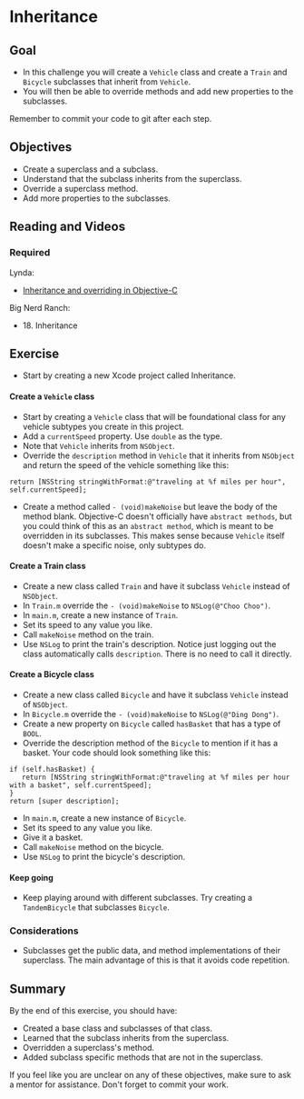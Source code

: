 # Inheritance

## Goal

* In this challenge you will create a `Vehicle` class and create a `Train` and `Bicycle` subclasses that inherit from `Vehicle`.
* You will then be able to override methods and add new properties to the subclasses.

Remember to commit your code to git after each step.

## Objectives

* Create a superclass and a subclass.
* Understand that the subclass inherits from the superclass.
* Override a superclass method.
* Add more properties to the subclasses.

## Reading and Videos

### Required

Lynda:

* [Inheritance and overriding in Objective-C](https://www.lynda.com/Objective-C-tutorials/Inheritance-overriding-Objective-C/143328/157017-4.html?srchtrk=index%3a8%0alinktypeid%3a2%0aq%3aobjective+c%0apage%3a1%0as%3arelevance%0asa%3atrue%0aproducttypeid%3a2)

Big Nerd Ranch:

* 18\. Inheritance


## Exercise

* Start by creating a new Xcode project called Inheritance.

#### Create a `Vehicle` class

* Start by creating a `Vehicle` class that will be foundational class for any vehicle subtypes you create in this project.
* Add a `currentSpeed` property. Use `double` as the type.
* Note that `Vehicle` inherits from `NSObject`.
* Override the `description` method in `Vehicle` that it inherits from `NSObject` and return the speed of the vehicle something like this:

```objc
return [NSString stringWithFormat:@"traveling at %f miles per hour", self.currentSpeed];
```

* Create a method called `- (void)makeNoise` but leave the body of the method blank. Objective-C doesn't officially have `abstract methods`, but you could think of this as an `abstract method`, which is meant to be overridden in its subclasses. This makes sense because `Vehicle` itself doesn't make a specific noise, only subtypes do.

#### Create a Train class

* Create a new class called `Train` and have it subclass `Vehicle` instead of `NSObject`.
* In `Train.m` override the `- (void)makeNoise` to `NSLog(@"Choo Choo")`.
* In `main.m`, create a new instance of `Train`.
* Set its speed to any value you like.
* Call `makeNoise` method on the train.
* Use `NSLog` to print the train's description. Notice just logging out the class automatically calls `description`. There is no need to call it directly.

#### Create a Bicycle class

* Create a new class called `Bicycle` and have it subclass `Vehicle` instead of `NSObject`.
* In `Bicycle.m` override the `- (void)makeNoise` to `NSLog(@"Ding Dong")`.
* Create a new property on `Bicycle` called `hasBasket` that has a type of `BOOL`.
* Override the description method of the `Bicycle` to mention if it has a basket. Your code should look something like this:

 ```objc
if (self.hasBasket) {
    return [NSString stringWithFormat:@"traveling at %f miles per hour with a basket", self.currentSpeed];
}
return [super description];

```

* In `main.m`, create a new instance of `Bicycle`.
* Set its speed to any value you like.
* Give it a basket.
* Call `makeNoise` method on the bicycle.
* Use `NSLog` to print the bicycle's description.

#### Keep going

* Keep playing around with different subclasses. Try creating a `TandemBicycle` that subclasses `Bicycle`.

### Considerations

* Subclasses get the public data, and method implementations of their superclass. The main advantage of this is that it avoids code repetition.

## Summary

By the end of this exercise, you should have:

* Created a base class and subclasses of that class.
* Learned that the subclass inherits from the superclass.
* Overridden a superclass's method.
* Added subclass specific methods that are not in the superclass.

If you feel like you are unclear on any of these objectives, make sure to ask a mentor for assistance. Don't forget to commit your work.
